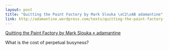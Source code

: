 ```yaml
--- 
layout: post
title: "Quitting the Paint Factory by Mark Slouka \xC2\xAB adamantine"
link: http://adamantine.wordpress.com/texts/quitting-the-paint-factory-by-mark-slouka/
---
```

<a href=
"http://adamantine.wordpress.com/texts/quitting-the-paint-factory-by-mark-slouka/">
Quitting the Paint Factory by Mark Slouka « adamantine</a><br>

<p>What is the cost of perpetual busyness?</p>
